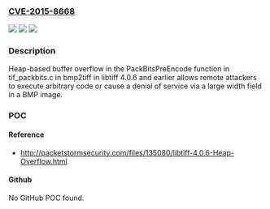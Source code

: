 ### [CVE-2015-8668](https://cve.mitre.org/cgi-bin/cvename.cgi?name=CVE-2015-8668)
![](https://img.shields.io/static/v1?label=Product&message=n%2Fa&color=blue)
![](https://img.shields.io/static/v1?label=Version&message=n%2Fa&color=blue)
![](https://img.shields.io/static/v1?label=Vulnerability&message=n%2Fa&color=brighgreen)

### Description

Heap-based buffer overflow in the PackBitsPreEncode function in tif_packbits.c in bmp2tiff in libtiff 4.0.6 and earlier allows remote attackers to execute arbitrary code or cause a denial of service via a large width field in a BMP image.

### POC

#### Reference
- http://packetstormsecurity.com/files/135080/libtiff-4.0.6-Heap-Overflow.html

#### Github
No GitHub POC found.

